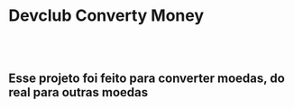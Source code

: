 <h1>Devclub Converty Money</h1>
<br>
<br>
<h2>Esse projeto foi feito para converter moedas, do real para outras moedas</h2>
